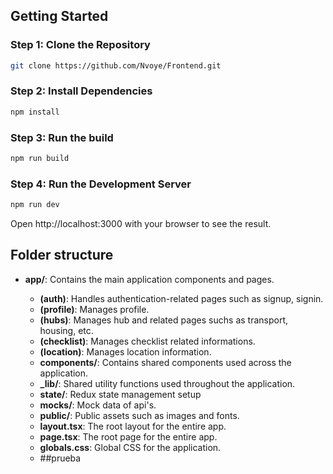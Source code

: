 ## Getting Started

### Step 1: Clone the Repository

```bash
git clone https://github.com/Nvoye/Frontend.git
```

### Step 2: Install Dependencies

```bash
npm install
```

### Step 3: Run the build

```bash
npm run build
```

### Step 4: Run the Development Server

```bash
npm run dev
```

Open http://localhost:3000 with your browser to see the result.

## Folder structure

- **app/**: Contains the main application components and pages.

  - **(auth)**: Handles authentication-related pages such as signup, signin.
  - **(profile)**: Manages profile.
  - **(hubs)**: Manages hub and related pages suchs as transport, housing, etc.
  - **(checklist)**: Manages checklist related informations.
  - **(location)**: Manages location information.
  - **components/**: Contains shared components used across the application.
  - **\_lib/**: Shared utility functions used throughout the application.
  - **state/**: Redux state management setup
  - **mocks/**: Mock data of api's.
  - **public/**: Public assets such as images and fonts.
  - **layout.tsx**: The root layout for the entire app.
  - **page.tsx**: The root page for the entire app.
  - **globals.css**: Global CSS for the application.
  - ##prueba
